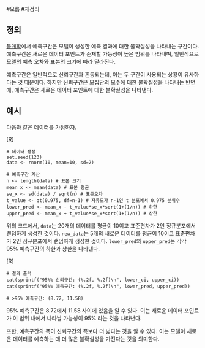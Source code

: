 #모름 #재정리  
## 정의
[통계학](https://ko.wikipedia.org/wiki/%ED%86%B5%EA%B3%84%ED%95%99)에서 예측구간은 모델이 생성한 예측 결과에 대한 불확실성을 나타내는 구간이다. 예측구간은 새로운 데이터 포인트가 존재할 가능성이 높은 범위를 나타내며, 일반적으로 모델의 예측 오차와 표본의 크기에 따라 달라진다. 

예측구간은 일반적으로 신뢰구간과 혼동되는데, 이는 두 구간이 사용되는 상황이 유사하다는 것 때문이다. 하지만 신뢰구간은 모집단의 모수에 대한 불확실성을 나타내는 반면에, 예측구간은 새로운 데이터 포인트에 대한 불확실성을 나타낸다.

## 예시
다음과 같은 데이터를 가정하자.

[R]
```
# 데이터 생성
set.seed(123)
data <- rnorm(10, mean=10, sd=2)

# 예측구간 계산
n <- length(data) # 표본 크기
mean_x <- mean(data) # 표본 평균
se_x <- sd(data) / sqrt(n) # 표준오차
t_value <- qt(0.975, df=n-1) # 자유도가 n-1인 t 분포에서 0.975 분위수
lower_pred <- mean_x - t_value*se_x*sqrt(1+(1/n)) # 하한
upper_pred <- mean_x + t_value*se_x*sqrt(1+(1/n)) # 상한
```

위의 코드에서, `data`는 20개의 데이터를 평균이 10이고 표준편차가 2인 정규분포에서 랜덤하게 생성한 것이다. `new_data`는 5개의 새로운 데이터를 평균이 10이고 표준편차가 2인 정규분포에서 랜덤하게 생성한 것이다. `lower_pred`와 `upper_pred`는 각각 95% 예측구간의 하한과 상한을 나타낸다.

[R]
```
# 결과 출력
cat(sprintf("95%% 신뢰구간: (%.2f, %.2f)\n", lower_ci, upper_ci))
cat(sprintf("95%% 예측구간: (%.2f, %.2f)\n", lower_pred, upper_pred))

# >95% 예측구간: (8.72, 11.58)
```

95% 예측구간은 8.72에서 11.58 사이에 있음을 알 수 있다. 이는 새로운 데이터 포인트가 이 범위 내에서 나타날 가능성이 95% 라는 것을 나타낸다. 

또한, 예측구간의 폭이 신뢰구간의 폭보다 더 넓다는 것을 알 수 있다. 이는 모델이 새로운 데이터를 예측하는 데 더 많은 불확실성을 가진다는 것을 의미한다.